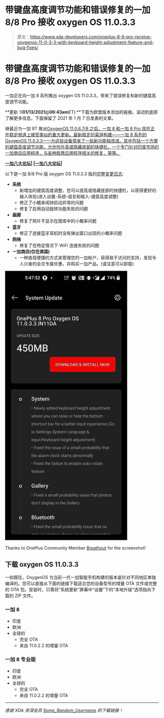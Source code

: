 # 带键盘高度调节功能和错误修复的一加 8/8 Pro 接收 oxygen OS 11.0.3.3

> 原文：<https://www.xda-developers.com/oneplus-8-8-pro-receive-oxygenos-11-0-3-3-with-keyboard-height-adjustment-feature-and-bug-fixes/>

# 带键盘高度调节功能和错误修复的一加 8/8 Pro 接收 oxygen OS 11.0.3.3

一加正在向一加 8 系列推出 oxygen OS 11.0.3.3，带来了错误修复和新的键盘高度调节功能。

**更新 1(****01/13/2021****@****06:43am****ET):**下载为欧盟版本添加的链接。滚动到底部了解更多信息。下面保留了 2021 年 1 月 7 日发表的文章。

继最近为一加 8T 推出[OxygenOS 11.0.6.7/8 之后，一加 8 和一加 8 Pro 现在正在稳定频道上接受类似的重大更新。最新稳定的渠道构建——一加 8 系列的 OxygenOS 11.0.3.3——为这些设备带来了一些新功能和改进。其中包括一个方便的键盘高度调节功能，允许你升高或隐藏底部的快捷栏，一个专门针对印度市场的一加商店应用程序，与各种股票应用程序相关的修复，等等。](https://www.xda-developers.com/oneplus-8t-oxygenos-11-0-6-7-keyboard-height-adjustment-november-2020-security-patch/)

**[一加八大论坛](https://forum.xda-developers.com/c/oneplus-8.10349/)| |[一加八大论坛](https://forum.xda-developers.com/c/oneplus-8-pro.10363/)|**

以下是一加 8/8 Pro 版 oxygen OS 11.0.3.3 版的[完整变更日志](https://forums.oneplus.com/threads/oxygenos-11-0-3-3-for-the-oneplus-8-and-oneplus-8-pro.1374182/):

*   **系统**
    *   新增加的键盘高度调整，您可以提高或隐藏底部的快捷栏，以获得更好的输入体验(进入设置-系统-语言和输入-键盘高度调整)
    *   修正了小概率闹钟启动异常的问题
    *   修复了启用自动旋转功能失败的问题
*   **画廊**
    *   修复了照片不显示在图库中的小概率问题
*   **蓝牙**
    *   修正了连接蓝牙耳机时没有弹出窗口出现的小概率问题
*   **网络**
    *   修复了在特定情况下 WiFi 连接失败的问题
*   **一加商店(仅在美国)**
    *   一种直观便捷的方式来管理您的一加帐户，获得易于访问的支持，发现令人兴奋的会员专属优惠，并购买一加产品。(请注意可以卸载)

 <picture>![OnePlus 8 Pro OxygenOS 11.0.3.3 OTA](img/2c9dc7de91e5f4c0647ca84d824ca63b.png)</picture> 

Thanks to OnePlus Community Member [Breathout](https://forums.oneplus.com/members/breathout.3102314/) for the screenshot!

## 下载 oxygen OS 11.0.3.3

一如既往，OxygenOS 为当前一代一加智能手机构建的版本是针对不同地区单独编译的。您可以直接从下面的链接下载适合您的设备型号的增量 OTA 文件或完整的 OTA 包。安装时，只需将“系统更新”屏幕中“设置”下的“本地升级”选项指向下载的 ZIP 文件。

### 一加 8

*   印度
*   欧洲
*   全球的
    *   完全 OTA
    *   来自 11.0.2.2 的增量 OTA

### 一加 8 专业版

*   印度
*   欧洲
*   全球的
    *   完全 OTA
    *   来自 11.0.2.2 的增量 OTA

* * *

*感谢 XDA 资深会员 [Some_Random_Username](https://forum.xda-developers.com/m/some_random_username.8234677/) 的下载链接！*